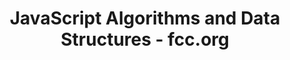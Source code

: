 ---
title: "JavaScript Algorithms and Data Structures - fcc.org"
priority: 1
excerpt: "Lorem ipsum dolor sit amet, consectetur adipiscing elit, sed do eiusmod tempor incididunt ut labore et dolore magna aliqua"
type: "Technical Documentation"
category: "Programming"
experience_type: "coursework"
repo_url: "https://github.com/"
demo_url: "https://github.com/"
status: "draft"
tags:
    - "Front-end Development"
    - "JavaScript"
    - "Programming"
---